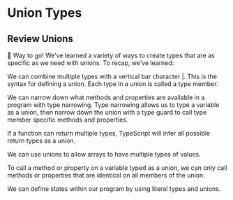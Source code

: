 # Union Types

## Review Unions

🙌 Way to go! We’ve learned a variety of ways to create types that are as specific as we need with unions. To recap, we’ve learned:

We can combine multiple types with a vertical bar character |. This is the syntax for defining a union. Each type in a union is called a type member.

We can narrow down what methods and properties are available in a program with type narrowing. Type narrowing allows us to type a variable as a union, then narrow down the union with a type guard to call type member specific methods and properties.

If a function can return multiple types, TypeScript will infer all possible return types as a union.

We can use unions to allow arrays to have multiple types of values.

To call a method or property on a variable typed as a union, we can only call methods or properties that are identical on all members of the union.

We can define states within our program by using literal types and unions.